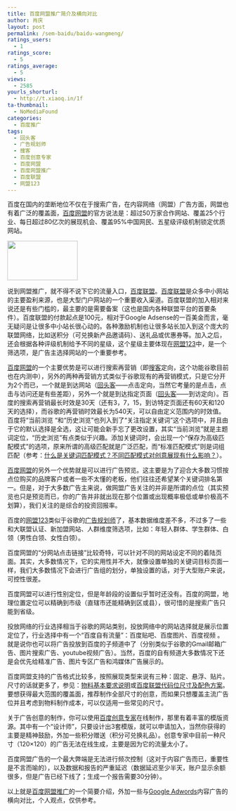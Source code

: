 ```yaml
---
title: 百度网盟推广简介及横向对比
author: 肖庆
layout: post
permalink: /sem-baidu/baidu-wangmeng/
ratings_users:
  - 1
ratings_score:
  - 5
ratings_average:
  - 5
views:
  - 2585
yourls_shorturl:
  - http://t.xiaoq.in/1f
ta-thumbnail:
  - NoMediaFound
categories:
  - 百度推广
tags:
  - 回头客
  - 广告规划师
  - 搜客
  - 百度创意专家
  - 百度网盟
  - 百度网盟推广
  - 百度联盟
  - 网盟123
---
```

百度在国内的垄断地位不仅在于搜索广告，在内容网络（网盟）广告方面，网盟也有着广泛的覆盖面，<span class='wp_keywordlink_affiliate'><a href="https://xiaoq.in/tag/%e7%99%be%e5%ba%a6%e7%bd%91%e7%9b%9f/" title="查看百度网盟中的全部文章" target="_blank">百度网盟</a></span>的官方说法是：超过50万家合作网站、覆盖25个行业、每日超过80亿次的展现机会、覆盖95%中国网民、五星级评级机制锁定优质网站。

<img class="alignnone size-full wp-image-923" title="baidu-wangmeng" src="http://cdn.xiaoq.in/2012/10/baidu-wangmeng.jpg" alt="" width="160" height="90" />

说到网盟推广，就不得不说下它的流量入口，<span class='wp_keywordlink_affiliate'><a href="https://xiaoq.in/tag/%e7%99%be%e5%ba%a6%e8%81%94%e7%9b%9f/" title="查看百度联盟中的全部文章" target="_blank">百度联盟</a></span>。<span class='wp_keywordlink_affiliate'><a href="https://xiaoq.in/tag/%e7%99%be%e5%ba%a6%e8%81%94%e7%9b%9f/" title="查看百度联盟中的全部文章" target="_blank">百度联盟</a></span>是众多中小网站的主要盈利来源，也是大型门户网站的一个重要收入渠道。百度联盟的加入相对来说还是有些门槛的，最主要的是需要备案（这也是国内各种联盟平台的首要条件）。百度联盟的付款起点是100元，相对于Google Adsense的一百美金而言，毫无疑问是让很多中小站长很心动的。各种激励机制也让很多站长加入到这个庞大的联盟网络，比如送积分（可兑换新产品邀请码）、送礼品或优惠券等。加入之后，还会根据各种评级机制给予不同的星级，这个星级主要体现在<span class='wp_keywordlink_affiliate'><a href="https://xiaoq.in/tag/%e7%bd%91%e7%9b%9f123/" title="查看网盟123中的全部文章" target="_blank">网盟123</a></span>中，是一个筛选项，是广告主选择网站的一个重要参考。

<span class='wp_keywordlink_affiliate'><a href="https://xiaoq.in/tag/%e7%99%be%e5%ba%a6%e7%bd%91%e7%9b%9f/" title="查看百度网盟中的全部文章" target="_blank">百度网盟</a></span>的一个主要优势是可以进行搜索再营销（即<span class='wp_keywordlink_affiliate'><a href="https://xiaoq.in/tag/%e6%90%9c%e5%ae%a2/" title="查看搜客中的全部文章" target="_blank">搜客</a></span>定向，这个功能谷歌目前也在内测中），另外的两种再营销方式类似于谷歌现有的再营销模式，只是它分开为2个而已，一个就是到达网站（<span class='wp_keywordlink_affiliate'><a href="https://xiaoq.in/tag/%e5%9b%9e%e5%a4%b4%e5%ae%a2/" title="查看回头客中的全部文章" target="_blank">回头客</a></span>——点击定向，当然它考量的是点击，点击与访问还是有些差距），另外一个就是到达指定页面（<span class='wp_keywordlink_affiliate'><a href="https://xiaoq.in/tag/%e5%9b%9e%e5%a4%b4%e5%ae%a2/" title="查看回头客中的全部文章" target="_blank">回头客</a></span>——到访定向）。百度的搜索再营销最长时效是30天（还有3，7，15，到访特定页面还有60天和120天的选择），而谷歌的再营销时效最长为540天，可以自由定义范围内的时效值。百度将“当前浏览 “和“历史浏览”也列入到了“关注指定关键词”这个选项中，并且由于它的默认选择是全选，这让可能会新手忘了更改设置，其实“当前浏览”就是主题词定位，“历史浏览”有点类似于兴趣。添加关键词时，会出现一个“保存为高级匹配模式”的选项，原来所谓的高级匹配就是广泛匹配，而“标准匹配模式”则是词组匹配（参考：<a title="什么是关键词匹配模式？不同匹配模式对创意展现有什么影响？" href="http://yingxiao.baidu.com/support/wm/detail_9199.html" target="_blank">什么是关键词匹配模式？不同匹配模式对创意展现有什么影响？</a>）。

<span class='wp_keywordlink_affiliate'><a href="https://xiaoq.in/tag/%e7%99%be%e5%ba%a6%e7%bd%91%e7%9b%9f/" title="查看百度网盟中的全部文章" target="_blank">百度网盟</a></span>的另外一个优势就是可以进行广告预览。这主要是为了迎合大多数习惯按点位购买的品牌客户或者一些不太懂的老板，他们往往还希望某个关键词排名第一。但是，对于大多数广告主来说，做网盟广告关注的并非是所谓的点位（其实预览也只是预览而已，你的广告并非就出现在那个位置或出现概率极低或单价极高不划算），我们关注的是综合的投资回报率。

百度的<a title="网盟123" href="http://wm123.baidu.com/" target="_blank">网盟123</a>类似于谷歌的<a title="广告规划师" href="http://www.google.com/adplanner/?hl=zh_CN" target="_blank">广告规划师</a>了，基本数据维度差不多，不过多了一些和大联盟认证、新加盟网站、人群维度筛选项，比如：年轻人群体、学生群体、白领（男性白领、女性白领）。

百度网盟的“分网站点击链接”比较奇特，可以针对不同的网站设定不同的着陆页面。其实，大多数情况下，它的实用性并不大，就像设置单独的关键词目标页面一样，我们大多数情况下会进行广告组的划分，单独设置的话，对于大型账户来说，可控性很差。

百度网盟可以进行性别定位，但是年龄段的设置似乎暂时还没有。百度的网盟，地理位置定位可以精确到市级（直辖市还能精确到区或县），很可惜的是搜索广告只能到省级。

投放网络的行业选择相当于谷歌的网站类别，投放网络中的网站选择就是展示位置定位了，行业选择中有一个“百度自有流量”：百度贴吧、百度图片、百度视频 。就是说你也可以将广告投放到百度的子频道中了（分别类似于谷歌的Gmail邮箱广告、图片搜索广告、youtube视频广告）。当然，百度的自有频道大多数情况下还是会优先给精准广告、图片专区广告和鸿媒体广告展示的。

百度网盟支持的广告格式比较多，按照展现类型来说有三种：固定、悬浮、贴片。尺寸的话就更多了，参见：<a title="物料基本要求说明" href="http://yingxiao.baidu.com/support/wm/detail_5439.html" target="_blank">物料基本要求说明</a>或<a title="百度联盟代码位尺寸及配色方案" href="http://union.baidu.com/cpropreview/cproPreviewAll.html" target="_blank">百度联盟代码位尺寸及配色方案</a>。要想获得最大范围的覆盖面，推荐制作全部尺寸的创意，而如果只想覆盖主流广告位并且考虑到物料制作成本，可以仅适用一些常见的尺寸。

关于广告创意的制作，你可以使用<a title="百度创意专家" href="http://chuangyi.baidu.com/" target="_blank">百度创意专家</a>在线制作，那里有着丰富的模版资源。其中有一个“设计师”，只要设计出3套模版，就可以申请加入，当然你获得的主要是精神鼓励，外加一些积分赠送（积分可兑换礼品）。创意专家中目前一种尺寸（120&#215;120）的广告无法在线生成，主要是因为它的流量太小了。

百度网盟广告的一个最大弊端是无法进行频次控制（这对于内容广告而已，重要性是不言而喻的），以及数据和报告的严重延迟（数据延迟至少半天，账户显示余额很多，但是广告已经下线了；生成一个报告需要30分钟）。

以上就是<span class='wp_keywordlink_affiliate'><a href="https://xiaoq.in/tag/%e7%99%be%e5%ba%a6%e7%bd%91%e7%9b%9f%e6%8e%a8%e5%b9%bf/" title="查看百度网盟推广中的全部文章" target="_blank">百度网盟推广</a></span>的一个简要介绍，外加一些与<span class='wp_keywordlink'><a href="https://xiaoq.in/google-adwords/" title="Google Adwords" target="_blank">Google Adwords</a></span>内容广告的横向对比，个人观点，仅供参考。